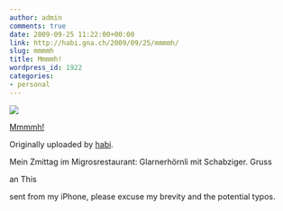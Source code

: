 ```yaml
---
author: admin
comments: true
date: 2009-09-25 11:22:00+00:00
link: http://habi.gna.ch/2009/09/25/mmmmh/
slug: mmmmh
title: Mmmmh!
wordpress_id: 1922
categories:
- personal
---
```



 [![](http://farm4.static.flickr.com/3490/3953156344_1bfa473218_m.jpg)](http://www.flickr.com/photos/habi/3953156344/)
   

 
  [Mmmmh!](http://www.flickr.com/photos/habi/3953156344/)
    

  Originally uploaded by [habi](http://www.flickr.com/people/habi/).
 



Mein Zmittag im Migrosrestaurant: Glarnerhörnli mit Schabziger. Gruss  

an This  

  

sent from my iPhone, please excuse my brevity and the potential typos.
  

